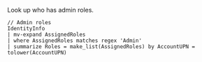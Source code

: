 Look up who has admin roles. 
```
// Admin roles
IdentityInfo
| mv-expand AssignedRoles
| where AssignedRoles matches regex 'Admin'
| summarize Roles = make_list(AssignedRoles) by AccountUPN = tolower(AccountUPN)
```
